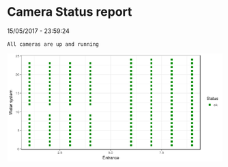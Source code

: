 Camera Status report
================
15/05/2017 - 23:59:24

    All cameras are up and running

![](camreport_files/figure-markdown_github/unnamed-chunk-2-1.png)
